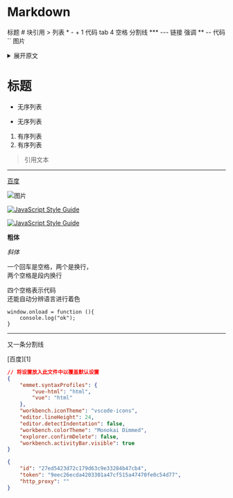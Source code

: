# Markdown

标题 #
块引用 >
列表 \* - + 1
代码 tab 4 空格
分割线 **\* ---
链接 []()
强调 ** --
代码 ``
图片 ![]()

<details><summary>展开原文</summary>内容......</details>

# 标题

- 无序列表

* 无序列表

1. 有序列表
2. 有序列表

> 引用文本

---

[百度](http://www.baidu.com)

![图片](www.turingbook.com/Content/img/Turing.Gif)

[![JavaScript Style Guide](https://cdn.rawgit.com/standard/standard/master/badge.svg)](https://github.com/standard/standard)

[![JavaScript Style Guide](https://img.shields.io/badge/code_style-standard-brightgreen.svg)](https://standardjs.com)

**粗体**

_斜体_

一个回车是空格，两个是换行，  
两个空格是段内换行

四个空格表示代码  
还能自动分辨语言进行着色

    window.onload = function (){
        console.log("ok");
    }

---

又一条分割线

[百度][1]

```json
// 将设置放入此文件中以覆盖默认设置
{
    "emmet.syntaxProfiles": {
        "vue-html": "html",
        "vue": "html"
    },
    "workbench.iconTheme": "vscode-icons",
    "editor.lineHeight": 24,
    "editor.detectIndentation": false,
    "workbench.colorTheme": "Monokai Dimmed",
    "explorer.confirmDelete": false,
    "workbench.activityBar.visible": true
}

{
    "id": "27ed5423d72c179d63c9e33284b47cb4",
    "token": "9eec26ecda4203301a47cf515a47470fe0c54d77",
    "http_proxy": ""
}
```
